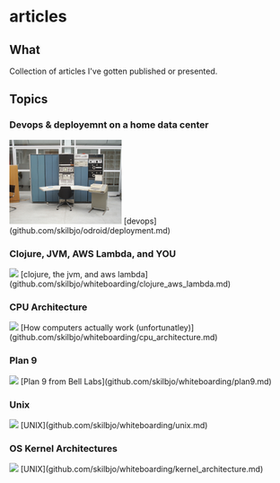 # articles

## What

Collection of articles I've gotten published or presented.

## Topics

### Devops & deployemnt on a home data center

<img src='/lib/pdp7.jpeg' width=200>
[devops](github.com/skilbjo/odroid/deployment.md)

### Clojure, JVM, AWS Lambda, and YOU

<img src='../lib/eval-apply.jpg' width=175>
[clojure, the jvm, and aws lambda](github.com/skilbjo/whiteboarding/clojure_aws_lambda.md)

### CPU Architecture

<img src='../lib/processor-die.jpg' width=200>
[How computers actually work (unfortunatley)](github.com/skilbjo/whiteboarding/cpu_architecture.md)

### Plan 9

<img src='../lib/plan9bunnyblack.jpg' width=175>
[Plan 9 from Bell Labs](github.com/skilbjo/whiteboarding/plan9.md)

### Unix

<img src='../lib/k&r-pdp11.jpg' width=250>
[UNIX](github.com/skilbjo/whiteboarding/unix.md)

### OS Kernel Architectures

<img src='../lib/unikernel.jpg' width=250>
[UNIX](github.com/skilbjo/whiteboarding/kernel_architecture.md)
